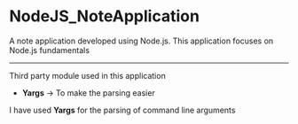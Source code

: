 # NodeJS_NoteApplication
A note application developed using Node.js. This application focuses on Node.js fundamentals
<hr>
Third party module used in this application
<ul>
<li><b>Yargs</b> -> To make the parsing easier</li>
</ul>

I have used <b>Yargs</b> for the parsing of command line arguments
